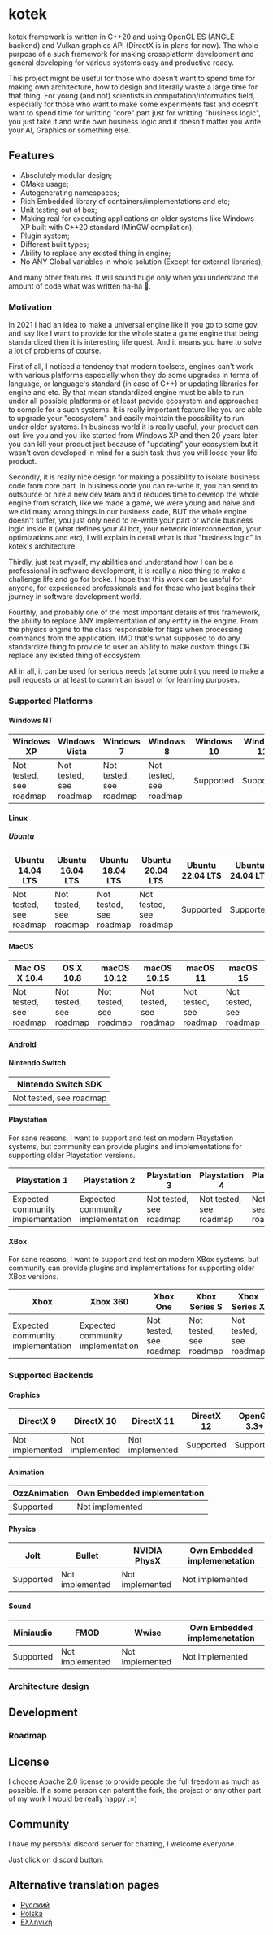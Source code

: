 # kotek

kotek framework is written in C++20 and using OpenGL ES (ANGLE backend) and Vulkan graphics API (DirectX is in plans for now). The whole purpose of a such framework for making crossplatform development and general developing for various systems easy and productive ready.

This project might be useful for those who doesn't want to spend time for making own architecture, how to design and literally waste a large time for that thing. For young (and not) scientists in computation/informatics field, especially for those who want to make some experiments fast and doesn't want to spend time for writting "core" part just for writting "business logic", you just take it and write own business logic and it doesn't matter you write your AI, Graphics or something else. 

## Features

- Absolutely modular design;
- CMake usage;
- Autogenerating namespaces;
- Rich Embedded library of containers/implementations and etc;
- Unit testing out of box;
- Making real for executing applications on older systems like Windows XP built with C++20 standard (MinGW compilation);
- Plugin system;
- Different built types;
- Ability to replace any existed thing in engine;
- No ANY Global variables in whole solution (Except for external libraries);

And many other features. It will sound huge only when you understand the amount of code what was written ha-ha :slightly_smiling_face:. 

### Motivation

In 2021 I had an idea to make a universal engine like if you go to some gov. and say like I want to provide for the whole state a game engine that being standardized then it is interesting life quest. And it means you have to solve a lot of problems of course.

First of all, I noticed a tendency that modern toolsets, engines can't work with various platforms especially when they do some upgrades in terms of language, or language's standard (in case of C++) or updating libraries for engine and etc. By that mean standardized engine must be able to run under all possible platforms or at least provide ecosystem and approaches to compile for a such systems. It is really important feature like you are able to upgrade your "ecosystem" and easily maintain the possibility to run under older systems. In business world it is really useful, your product can out-live you and you like started from Windows XP and then 20 years later you can kill your product just because of "updating" your ecosystem but it wasn't even developed in mind for a such task thus you will loose your life product.

Secondly, it is really nice design for making a possibility to isolate business code from core part. In business code you can re-write it, you can send to outsource or hire a new dev team and it reduces time to develop the whole engine from scratch, like we made a game, we were young and naive and we did many wrong things in our business code, BUT the whole engine doesn't suffer, you just only need to re-write your part or whole business logic inside it (what defines your AI bot, your network interconnection, your optimizations and etc), I will explain in detail what is that "business logic" in kotek's architecture.

Thirdly, just test myself, my abilities and understand how I can be a professional in software development, it is really a nice thing to make a challenge life and go for broke. I hope that this work can be useful for anyone, for experienced professionals and for those who just begins their journey in software development world.

Fourthly, and probably one of the most important details of this framework, the ability to replace ANY implementation of any entity in the engine. From the physics engine to the class responsible for flags when processing commands from the application. IMO that's what supposed to do any standardize thing to provide to user an ability to make custom things OR replace any existed thing of ecosystem.

All in all, it can be used for serious needs (at some point you need to make a pull requests or at least to commit an issue) or for learning purposes.

### Supported Platforms 

#### Windows NT

| Windows XP    | Windows Vista | Windows 7 | Windows 8 | Windows 10 | Windows 11 |
| ------------- | ------------- |------------- |------------- |------------- |------------- |
| Not tested, see roadmap  | Not tested, see roadmap  | Not tested, see roadmap  | Not tested, see roadmap  | Supported  | Supported  |

#### Linux

##### Ubuntu

| Ubuntu 14.04 LTS | Ubuntu 16.04 LTS | Ubuntu 18.04 LTS | Ubuntu 20.04 LTS | Ubuntu 22.04 LTS | Ubuntu 24.04 LTS  |
| ------------- | ------------- |------------- |------------- |------------- |------------- |
| Not tested, see roadmap  | Not tested, see roadmap  | Not tested, see roadmap  | Not tested, see roadmap  | Supported  | Supported  |

#### MacOS

| Mac OS X 10.4 | OS X 10.8 | macOS 10.12 | macOS 10.15 | macOS 11 | macOS 15  |
| ------------- | ------------- |------------- |------------- |------------- |------------- |
| Not tested, see roadmap  | Not tested, see roadmap  | Not tested, see roadmap  | Not tested, see roadmap  | Not tested, see roadmap  | Not tested, see roadmap  |

#### Android

#### Nintendo Switch 

| Nintendo Switch SDK |  
| ------------- |  
| Not tested, see roadmap  |  

#### Playstation

For sane reasons, I want to support and test on modern Playstation systems, but community can provide plugins and implementations for supporting older Playstation versions.

| Playstation 1 | Playstation 2 | Playstation 3 | Playstation 4 | Playstation 5 | 
| ------------- | ------------- |------------- |------------- |------------- | 
| Expected community implementation  | Expected community implementation  | Not tested, see roadmap  | Not tested, see roadmap  | Not tested, see roadmap  |  

#### XBox

For sane reasons, I want to support and test on modern XBox systems, but community can provide plugins and implementations for supporting older XBox versions. 

| Xbox | Xbox 360 | Xbox One | Xbox Series S | Xbox Series X | 
| ------------- | ------------- |------------- |------------- |------------- | 
| Expected community implementation  | Expected community implementation  | Not tested, see roadmap  | Not tested, see roadmap  | Not tested, see roadmap  |  

### Supported Backends

#### Graphics

| DirectX 9 | DirectX 10 | DirectX 11 | DirectX 12 | OpenGL 3.3+ | OpenGL ES  | Vulkan |
| ------------- | ------------- |------------- |------------- |------------- |------------- |------------- |
| Not implemented  | Not implemented  | Not implemented  | Supported  | Supported  | Supported  | Supported  | 

#### Animation

| OzzAnimation | Own Embedded implementation |
| ------------- |  ------------- | 
| Supported  |  Not implemented  | 

#### Physics

| Jolt | Bullet | NVIDIA PhysX | Own Embedded implemenetation
| ------------- |  ------------- |   ------------- |    ------------- | 
| Supported  |  Not implemented  |   Not implemented  |   Not implemented  |

#### Sound

| Miniaudio | FMOD | Wwise | Own Embedded implemenetation
| ------------- |  ------------- |   ------------- |    ------------- | 
| Supported  |  Not implemented  |   Not implemented  |   Not implemented  |

### Architecture design



## Development

### Roadmap

## License

I choose Apache 2.0 license to provide people the full freedom as much as possible. If a some person can patent the fork, the project or any other part of my work I would be really happy :=)  

## Community

I have my personal discord server for chatting, I welcome everyone. 

Just click on discord button.

## Alternative translation pages

- [Русский](documentation/git/ru/README.md)
- [Polska](documentation/git/pl/README.md)
- [Ελληνική](documentation/git/gr/README.md)